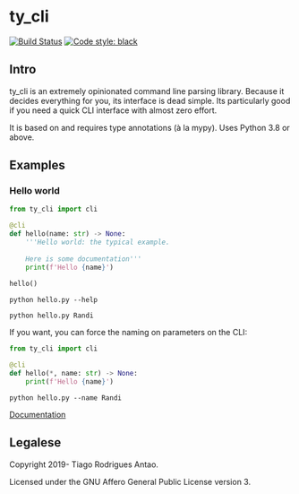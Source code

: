 # ty_cli

[![Build Status](https://dev.azure.com/tiagoantao/ty_cli/_apis/build/status/tiagoantao.ty_cli?branchName=master)](https://dev.azure.com/tiagoantao/ty_cli/_build/latest?definitionId=2&branchName=master)
[![Code style: black](https://img.shields.io/badge/code%20style-black-000000.svg)](https://github.com/psf/black)

## Intro

ty_cli is an extremely opinionated command line parsing
library. Because it decides everything for you, its interface is dead
simple. Its particularly good if you need a quick CLI interface with
almost zero effort.

It is based on and requires type annotations (à la mypy). Uses Python
3.8 or above.


## Examples

### Hello world

```python
from ty_cli import cli

@cli
def hello(name: str) -> None:
    '''Hello world: the typical example.
    
    Here is some documentation'''
    print(f'Hello {name}')
    
hello()
```

`python hello.py --help`

`python hello.py Randi`

If you want, you can force the naming on parameters on the CLI:

```python
from ty_cli import cli

@cli
def hello(*, name: str) -> None:
    print(f'Hello {name}')
```

`python hello.py --name Randi`


[Documentation](docs/index.rst)


## Legalese

Copyright 2019- Tiago Rodrigues Antao.

Licensed under the GNU Affero General Public License version 3.

